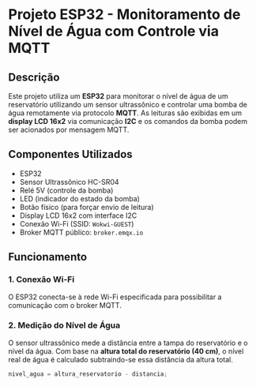 # Projeto ESP32 - Monitoramento de Nível de Água com Controle via MQTT

## Descrição

Este projeto utiliza um **ESP32** para monitorar o nível de água de um reservatório utilizando um sensor ultrassônico e controlar uma bomba de água remotamente via protocolo **MQTT**. As leituras são exibidas em um **display LCD 16x2** via comunicação **I2C** e os comandos da bomba podem ser acionados por mensagem MQTT.

## Componentes Utilizados

- ESP32
- Sensor Ultrassônico HC-SR04
- Relé 5V (controle da bomba)
- LED (indicador do estado da bomba)
- Botão físico (para forçar envio de leitura)
- Display LCD 16x2 com interface I2C
- Conexão Wi-Fi (SSID: `Wokwi-GUEST`)
- Broker MQTT público: `broker.emqx.io`

## Funcionamento

### 1. Conexão Wi-Fi

O ESP32 conecta-se à rede Wi-Fi especificada para possibilitar a comunicação com o broker MQTT.

### 2. Medição do Nível de Água

O sensor ultrassônico mede a distância entre a tampa do reservatório e o nível da água. Com base na **altura total do reservatório (40 cm)**, o nível real de água é calculado subtraindo-se essa distância da altura total.

```cpp
nivel_agua = altura_reservatorio - distancia;

